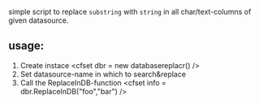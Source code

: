simple script to replace `substring` with `string` in all char/text-columns of given datasource.

## usage:
1. Create instace
        <cfset dbr = new databasereplacr() />
2. Set datasource-name in which to search&replace
        <cfset dbr.datasource = dsn />
3. Call the ReplaceInDB-function
        <cfset info = dbr.ReplaceInDB("foo","bar") />

